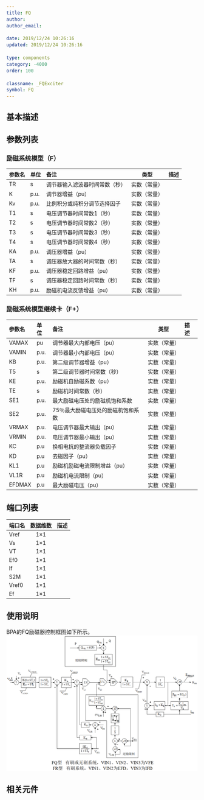 ```yaml
---
title: FQ
author:
author_email:

date: 2019/12/24 10:26:16
updated: 2019/12/24 10:26:16

type: components
category: -4000
order: 100

classname: _FQExciter
symbol: FQ
---
```


## 基本描述



## 参数列表
### 励磁系统模型（F）
| 参数名 | 单位 | 备注 | 类型 | 描述 |
| :--- | :--- | :--- | :--: | :--- |
| TR | s | 调节器输入滤波器时间常数（秒） | 实数（常量） |  |
| K | p.u. | 调节器增益（pu） | 实数（常量） |  |
| Kv | p.u. | 比例积分或纯积分调节选择因子 | 实数（常量） |  |
| T1 | s | 电压调节器时间常数1（秒） | 实数（常量） |  |
| T2 | s | 电压调节器时间常数2（秒） | 实数（常量） |  |
| T3 | s | 电压调节器时间常数3（秒） | 实数（常量） |  |
| T4 | s | 电压调节器时间常数4（秒） | 实数（常量） |  |
| KA | p.u. | 调压器增益（pu） | 实数（常量） |  |
| TA | s | 调压器放大器的时间常数（秒） | 实数（常量） |  |
| KF | p.u. | 调压器稳定回路增益（pu） | 实数（常量） |  |
| TF | s | 调压器稳定回路时间常数（秒） | 实数（常量） |  |
| KH | p.u. | 励磁机电流反馈增益（pu） | 实数（常量） |  |

### 励磁系统模型继续卡（F+）
| 参数名 | 单位 | 备注 | 类型 | 描述 |
| :--- | :--- | :--- | :--: | :--- |
| VAMAX | pu | 调节器最大内部电压（pu） | 实数（常量） |  |
| VAMIN | p.u. | 调节器最小内部电压（pu） | 实数（常量） |  |
| KB | p.u. | 第二级调节器增益（pu） | 实数（常量） |  |
| T5 | s | 第二级调节器时间常数（秒） | 实数（常量） |  |
| KE | p.u. | 励磁机自励磁系数（pu） | 实数（常量） |  |
| TE | s | 励磁机时间常数（秒） | 实数（常量） |  |
| SE1 | p.u. | 最大励磁电压处的励磁机饱和系数 | 实数（常量） |  |
| SE2 | p.u. | 75％最大励磁电压处的励磁机饱和系数 | 实数（常量） |  |
| VRMAX | p.u. | 电压调节器最大输出（pu） | 实数（常量） |  |
| VRMIN | p.u. | 电压调节器最小输出（pu） | 实数（常量） |  |
| KC | p.u | 换相电抗的整流器负载因子 | 实数（常量） |  |
| KD | p.u | 去磁因子（pu） | 实数（常量） |  |
| KL1 | p.u | 励磁机励磁电流限制增益（pu） | 实数（常量） |  |
| VL1R | p.u | 励磁机电流限制（pu） | 实数（常量） |  |
| EFDMAX | p.u | 最大励磁电压（pu） | 实数（常量） |  |


## 端口列表

| 端口名 | 数据维数 | 描述 |
| :--- | :--:  | :--- |
| Vref | 1×1 | |
| Vs | 1×1 | |
| VT | 1×1 | |
| Ef0 | 1×1 | |
| If | 1×1 | |
| S2M | 1×1 | |
| Vref0 | 1×1 | |
| Ef | 1×1 | |

## 使用说明
BPA的FQ励磁器控制框图如下所示。
![等效图](comp_Exciters/FQ&FR.png)

## 相关元件

